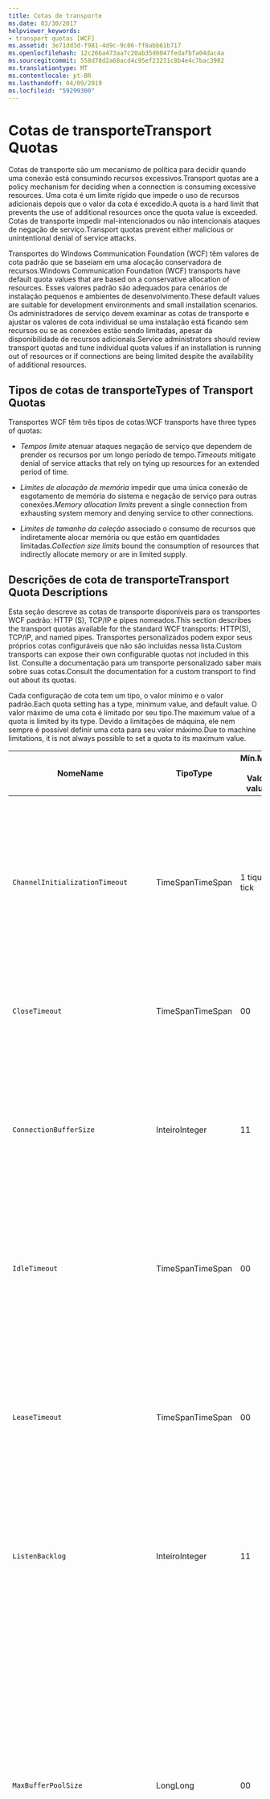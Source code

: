 ```yaml
---
title: Cotas de transporte
ms.date: 03/30/2017
helpviewer_keywords:
- transport quotas [WCF]
ms.assetid: 3e71dd3d-f981-4d9c-9c06-ff8abb61b717
ms.openlocfilehash: 12c266a473aa7c20ab35d6047fedafbfa04dac4a
ms.sourcegitcommit: 558d78d2a68acd4c95ef23231c8b4e4c7bac3902
ms.translationtype: MT
ms.contentlocale: pt-BR
ms.lasthandoff: 04/09/2019
ms.locfileid: "59299300"
---
```

# <a name="transport-quotas"></a><span data-ttu-id="e0db1-102">Cotas de transporte</span><span class="sxs-lookup"><span data-stu-id="e0db1-102">Transport Quotas</span></span>
<span data-ttu-id="e0db1-103">Cotas de transporte são um mecanismo de política para decidir quando uma conexão está consumindo recursos excessivos.</span><span class="sxs-lookup"><span data-stu-id="e0db1-103">Transport quotas are a policy mechanism for deciding when a connection is consuming excessive resources.</span></span> <span data-ttu-id="e0db1-104">Uma cota é um limite rígido que impede o uso de recursos adicionais depois que o valor da cota é excedido.</span><span class="sxs-lookup"><span data-stu-id="e0db1-104">A quota is a hard limit that prevents the use of additional resources once the quota value is exceeded.</span></span> <span data-ttu-id="e0db1-105">Cotas de transporte impedir mal-intencionados ou não intencionais ataques de negação de serviço.</span><span class="sxs-lookup"><span data-stu-id="e0db1-105">Transport quotas prevent either malicious or unintentional denial of service attacks.</span></span>  
  
 <span data-ttu-id="e0db1-106">Transportes do Windows Communication Foundation (WCF) têm valores de cota padrão que se baseiam em uma alocação conservadora de recursos.</span><span class="sxs-lookup"><span data-stu-id="e0db1-106">Windows Communication Foundation (WCF) transports have default quota values that are based on a conservative allocation of resources.</span></span> <span data-ttu-id="e0db1-107">Esses valores padrão são adequados para cenários de instalação pequenos e ambientes de desenvolvimento.</span><span class="sxs-lookup"><span data-stu-id="e0db1-107">These default values are suitable for development environments and small installation scenarios.</span></span> <span data-ttu-id="e0db1-108">Os administradores de serviço devem examinar as cotas de transporte e ajustar os valores de cota individual se uma instalação está ficando sem recursos ou se as conexões estão sendo limitadas, apesar da disponibilidade de recursos adicionais.</span><span class="sxs-lookup"><span data-stu-id="e0db1-108">Service administrators should review transport quotas and tune individual quota values if an installation is running out of resources or if connections are being limited despite the availability of additional resources.</span></span>  
  
## <a name="types-of-transport-quotas"></a><span data-ttu-id="e0db1-109">Tipos de cotas de transporte</span><span class="sxs-lookup"><span data-stu-id="e0db1-109">Types of Transport Quotas</span></span>  
 <span data-ttu-id="e0db1-110">Transportes WCF têm três tipos de cotas:</span><span class="sxs-lookup"><span data-stu-id="e0db1-110">WCF transports have three types of quotas:</span></span>  
  
-   <span data-ttu-id="e0db1-111">*Tempos limite* atenuar ataques negação de serviço que dependem de prender os recursos por um longo período de tempo.</span><span class="sxs-lookup"><span data-stu-id="e0db1-111">*Timeouts* mitigate denial of service attacks that rely on tying up resources for an extended period of time.</span></span>  
  
-   <span data-ttu-id="e0db1-112">*Limites de alocação de memória* impedir que uma única conexão de esgotamento de memória do sistema e negação de serviço para outras conexões.</span><span class="sxs-lookup"><span data-stu-id="e0db1-112">*Memory allocation limits* prevent a single connection from exhausting system memory and denying service to other connections.</span></span>  
  
-   <span data-ttu-id="e0db1-113">*Limites de tamanho da coleção* associado o consumo de recursos que indiretamente alocar memória ou que estão em quantidades limitadas.</span><span class="sxs-lookup"><span data-stu-id="e0db1-113">*Collection size limits* bound the consumption of resources that indirectly allocate memory or are in limited supply.</span></span>  
  
## <a name="transport-quota-descriptions"></a><span data-ttu-id="e0db1-114">Descrições de cota de transporte</span><span class="sxs-lookup"><span data-stu-id="e0db1-114">Transport Quota Descriptions</span></span>  
 <span data-ttu-id="e0db1-115">Esta seção descreve as cotas de transporte disponíveis para os transportes WCF padrão: HTTP (S), TCP/IP e pipes nomeados.</span><span class="sxs-lookup"><span data-stu-id="e0db1-115">This section describes the transport quotas available for the standard WCF transports: HTTP(S), TCP/IP, and named pipes.</span></span> <span data-ttu-id="e0db1-116">Transportes personalizados podem expor seus próprios cotas configuráveis que não são incluídas nessa lista.</span><span class="sxs-lookup"><span data-stu-id="e0db1-116">Custom transports can expose their own configurable quotas not included in this list.</span></span> <span data-ttu-id="e0db1-117">Consulte a documentação para um transporte personalizado saber mais sobre suas cotas.</span><span class="sxs-lookup"><span data-stu-id="e0db1-117">Consult the documentation for a custom transport to find out about its quotas.</span></span>  
  
 <span data-ttu-id="e0db1-118">Cada configuração de cota tem um tipo, o valor mínimo e o valor padrão.</span><span class="sxs-lookup"><span data-stu-id="e0db1-118">Each quota setting has a type, minimum value, and default value.</span></span> <span data-ttu-id="e0db1-119">O valor máximo de uma cota é limitado por seu tipo.</span><span class="sxs-lookup"><span data-stu-id="e0db1-119">The maximum value of a quota is limited by its type.</span></span> <span data-ttu-id="e0db1-120">Devido a limitações de máquina, ele nem sempre é possível definir uma cota para seu valor máximo.</span><span class="sxs-lookup"><span data-stu-id="e0db1-120">Due to machine limitations, it is not always possible to set a quota to its maximum value.</span></span>  
  
|<span data-ttu-id="e0db1-121">Nome</span><span class="sxs-lookup"><span data-stu-id="e0db1-121">Name</span></span>|<span data-ttu-id="e0db1-122">Tipo</span><span class="sxs-lookup"><span data-stu-id="e0db1-122">Type</span></span>|<span data-ttu-id="e0db1-123">Mín.</span><span class="sxs-lookup"><span data-stu-id="e0db1-123">Min.</span></span><br /><br /> <span data-ttu-id="e0db1-124">Valor </span><span class="sxs-lookup"><span data-stu-id="e0db1-124">value</span></span>|<span data-ttu-id="e0db1-125">Padrão</span><span class="sxs-lookup"><span data-stu-id="e0db1-125">Default</span></span><br /><br /> <span data-ttu-id="e0db1-126">Valor </span><span class="sxs-lookup"><span data-stu-id="e0db1-126">value</span></span>|<span data-ttu-id="e0db1-127">Descrição</span><span class="sxs-lookup"><span data-stu-id="e0db1-127">Description</span></span>|  
|----------|----------|--------------------|-----------------------|-----------------|  
|`ChannelInitializationTimeout`|<span data-ttu-id="e0db1-128">TimeSpan</span><span class="sxs-lookup"><span data-stu-id="e0db1-128">TimeSpan</span></span>|<span data-ttu-id="e0db1-129">1 tique</span><span class="sxs-lookup"><span data-stu-id="e0db1-129">1 tick</span></span>|<span data-ttu-id="e0db1-130">5 s</span><span class="sxs-lookup"><span data-stu-id="e0db1-130">5 sec</span></span>|<span data-ttu-id="e0db1-131">Tempo máximo de espera para uma conexão enviar o preâmbulo durante a leitura inicial.</span><span class="sxs-lookup"><span data-stu-id="e0db1-131">Maximum time to wait for a connection to send the preamble during the initial read.</span></span> <span data-ttu-id="e0db1-132">Esses dados são recebidos antes que a autenticação ocorra.</span><span class="sxs-lookup"><span data-stu-id="e0db1-132">This data is received before authentication occurs.</span></span> <span data-ttu-id="e0db1-133">Essa configuração é geralmente muito menor do que o `ReceiveTimeout` valor da cota.</span><span class="sxs-lookup"><span data-stu-id="e0db1-133">This setting is generally much smaller than the `ReceiveTimeout` quota value.</span></span>|  
|`CloseTimeout`|<span data-ttu-id="e0db1-134">TimeSpan</span><span class="sxs-lookup"><span data-stu-id="e0db1-134">TimeSpan</span></span>|<span data-ttu-id="e0db1-135">0</span><span class="sxs-lookup"><span data-stu-id="e0db1-135">0</span></span>|<span data-ttu-id="e0db1-136">1 min</span><span class="sxs-lookup"><span data-stu-id="e0db1-136">1 min</span></span>|<span data-ttu-id="e0db1-137">Tempo máximo de espera para uma conexão ser fechado antes que o transporte gere uma exceção.</span><span class="sxs-lookup"><span data-stu-id="e0db1-137">Maximum time to wait for a connection to close before the transport raises an exception.</span></span>|  
|`ConnectionBufferSize`|<span data-ttu-id="e0db1-138">Inteiro</span><span class="sxs-lookup"><span data-stu-id="e0db1-138">Integer</span></span>|<span data-ttu-id="e0db1-139">1</span><span class="sxs-lookup"><span data-stu-id="e0db1-139">1</span></span>|<span data-ttu-id="e0db1-140">8 KB</span><span class="sxs-lookup"><span data-stu-id="e0db1-140">8 KB</span></span>|<span data-ttu-id="e0db1-141">O tamanho, em bytes, de transmissão e recebimento de buffers de transporte subjacente.</span><span class="sxs-lookup"><span data-stu-id="e0db1-141">Size, in bytes, of the transmit and receive buffers of the underlying transport.</span></span> <span data-ttu-id="e0db1-142">Aumentar o tamanho do buffer pode melhorar a taxa de transferência ao enviar mensagens grandes.</span><span class="sxs-lookup"><span data-stu-id="e0db1-142">Increasing the buffer size can improve throughput when sending large messages.</span></span>|  
|`IdleTimeout`|<span data-ttu-id="e0db1-143">TimeSpan</span><span class="sxs-lookup"><span data-stu-id="e0db1-143">TimeSpan</span></span>|<span data-ttu-id="e0db1-144">0</span><span class="sxs-lookup"><span data-stu-id="e0db1-144">0</span></span>|<span data-ttu-id="e0db1-145">2 min</span><span class="sxs-lookup"><span data-stu-id="e0db1-145">2 min</span></span>|<span data-ttu-id="e0db1-146">Tempo máximo de que uma conexão em pool pode permanecer ocioso antes de serem fechados.</span><span class="sxs-lookup"><span data-stu-id="e0db1-146">Maximum time a pooled connection can remain idle before being closed.</span></span><br /><br /> <span data-ttu-id="e0db1-147">Essa configuração só se aplica a conexões em pool.</span><span class="sxs-lookup"><span data-stu-id="e0db1-147">This setting only applies to pooled connections.</span></span>|  
|`LeaseTimeout`|<span data-ttu-id="e0db1-148">TimeSpan</span><span class="sxs-lookup"><span data-stu-id="e0db1-148">TimeSpan</span></span>|<span data-ttu-id="e0db1-149">0</span><span class="sxs-lookup"><span data-stu-id="e0db1-149">0</span></span>|<span data-ttu-id="e0db1-150">5 min</span><span class="sxs-lookup"><span data-stu-id="e0db1-150">5 min</span></span>|<span data-ttu-id="e0db1-151">Tempo de vida máximo de uma conexão em pool Active Directory.</span><span class="sxs-lookup"><span data-stu-id="e0db1-151">Maximum lifetime of an active pooled connection.</span></span> <span data-ttu-id="e0db1-152">Depois de decorrido o tempo especificado, a conexão é fechada depois que a solicitação atual é atendida.</span><span class="sxs-lookup"><span data-stu-id="e0db1-152">After the specified time elapses, the connection closes once the current request is serviced.</span></span><br /><br /> <span data-ttu-id="e0db1-153">Essa configuração só se aplica a conexões em pool.</span><span class="sxs-lookup"><span data-stu-id="e0db1-153">This setting only applies to pooled connections.</span></span>|  
|`ListenBacklog`|<span data-ttu-id="e0db1-154">Inteiro</span><span class="sxs-lookup"><span data-stu-id="e0db1-154">Integer</span></span>|<span data-ttu-id="e0db1-155">1</span><span class="sxs-lookup"><span data-stu-id="e0db1-155">1</span></span>|<span data-ttu-id="e0db1-156">10</span><span class="sxs-lookup"><span data-stu-id="e0db1-156">10</span></span>|<span data-ttu-id="e0db1-157">Número máximo de conexões que o ouvinte pode ter unserviced antes das conexões adicionais ao ponto de extremidade é negado.</span><span class="sxs-lookup"><span data-stu-id="e0db1-157">Maximum number of connections that the listener can have unserviced before additional connections to that endpoint are denied.</span></span>|  
|`MaxBufferPoolSize`|<span data-ttu-id="e0db1-158">Long</span><span class="sxs-lookup"><span data-stu-id="e0db1-158">Long</span></span>|<span data-ttu-id="e0db1-159">0</span><span class="sxs-lookup"><span data-stu-id="e0db1-159">0</span></span>|<span data-ttu-id="e0db1-160">512 KB</span><span class="sxs-lookup"><span data-stu-id="e0db1-160">512 KB</span></span>|<span data-ttu-id="e0db1-161">Máximo de memória, em bytes, que o transporte dedica para pool de buffers de mensagens reutilizáveis.</span><span class="sxs-lookup"><span data-stu-id="e0db1-161">Maximum memory, in bytes, that the transport devotes to pooling reusable message buffers.</span></span> <span data-ttu-id="e0db1-162">Quando o pool não pode fornecer um buffer de mensagem, um novo buffer é alocado para uso temporário.</span><span class="sxs-lookup"><span data-stu-id="e0db1-162">When the pool cannot supply a message buffer, a new buffer is allocated for temporary use.</span></span><br /><br /> <span data-ttu-id="e0db1-163">As instalações que cria várias fábricas de canais ou ouvintes poderá alocar grandes quantidades de memória para pools de buffers.</span><span class="sxs-lookup"><span data-stu-id="e0db1-163">Installations that create many channel factories or listeners can allocate large amounts of memory for buffer pools.</span></span> <span data-ttu-id="e0db1-164">Reduzir o tamanho do buffer pode reduzir consideravelmente o uso de memória nesse cenário.</span><span class="sxs-lookup"><span data-stu-id="e0db1-164">Reducing this buffer size can greatly reduce memory usage in this scenario.</span></span>|  
|`MaxBufferSize`|<span data-ttu-id="e0db1-165">Inteiro</span><span class="sxs-lookup"><span data-stu-id="e0db1-165">Integer</span></span>|<span data-ttu-id="e0db1-166">1</span><span class="sxs-lookup"><span data-stu-id="e0db1-166">1</span></span>|<span data-ttu-id="e0db1-167">64 KB</span><span class="sxs-lookup"><span data-stu-id="e0db1-167">64 KB</span></span>|<span data-ttu-id="e0db1-168">Tamanho máximo, em bytes, de um buffer usado para transmissão de dados.</span><span class="sxs-lookup"><span data-stu-id="e0db1-168">Maximum size, in bytes, of a buffer used for streaming data.</span></span> <span data-ttu-id="e0db1-169">Se essa cota de transporte não for definida, ou o transporte não está usando o streaming, então o valor da cota é o mesmo que o menor do `MaxReceivedMessageSize` o valor de cota e <xref:System.Int32.MaxValue>.</span><span class="sxs-lookup"><span data-stu-id="e0db1-169">If this transport quota is not set, or the transport is not using streaming, then the quota value is the same as the smaller of the `MaxReceivedMessageSize` quota value and <xref:System.Int32.MaxValue>.</span></span>|  
|`MaxOutboundConnectionsPerEndpoint`|<span data-ttu-id="e0db1-170">Inteiro</span><span class="sxs-lookup"><span data-stu-id="e0db1-170">Integer</span></span>|<span data-ttu-id="e0db1-171">1</span><span class="sxs-lookup"><span data-stu-id="e0db1-171">1</span></span>|<span data-ttu-id="e0db1-172">10</span><span class="sxs-lookup"><span data-stu-id="e0db1-172">10</span></span>|<span data-ttu-id="e0db1-173">Número máximo de conexões de saída que pode ser associado um ponto de extremidade específico.</span><span class="sxs-lookup"><span data-stu-id="e0db1-173">Maximum number of outgoing connections that can be associated with a particular endpoint.</span></span><br /><br /> <span data-ttu-id="e0db1-174">Essa configuração só se aplica a conexões em pool.</span><span class="sxs-lookup"><span data-stu-id="e0db1-174">This setting only applies to pooled connections.</span></span>|  
|`MaxOutputDelay`|<span data-ttu-id="e0db1-175">TimeSpan</span><span class="sxs-lookup"><span data-stu-id="e0db1-175">TimeSpan</span></span>|<span data-ttu-id="e0db1-176">0</span><span class="sxs-lookup"><span data-stu-id="e0db1-176">0</span></span>|<span data-ttu-id="e0db1-177">200 ms</span><span class="sxs-lookup"><span data-stu-id="e0db1-177">200 ms</span></span>|<span data-ttu-id="e0db1-178">Tempo máximo de espera após uma operação de envio para mensagens adicionais em uma única operação de envio em lote.</span><span class="sxs-lookup"><span data-stu-id="e0db1-178">Maximum time to wait after a send operation for batching additional messages in a single operation.</span></span> <span data-ttu-id="e0db1-179">As mensagens são enviadas anteriormente se encher o buffer de transporte subjacente.</span><span class="sxs-lookup"><span data-stu-id="e0db1-179">Messages are sent earlier if the buffer of the underlying transport becomes full.</span></span> <span data-ttu-id="e0db1-180">Enviar mensagens adicionais não redefine o período de atraso.</span><span class="sxs-lookup"><span data-stu-id="e0db1-180">Sending additional messages does not reset the delay period.</span></span>|  
|`MaxPendingAccepts`|<span data-ttu-id="e0db1-181">Inteiro</span><span class="sxs-lookup"><span data-stu-id="e0db1-181">Integer</span></span>|<span data-ttu-id="e0db1-182">1</span><span class="sxs-lookup"><span data-stu-id="e0db1-182">1</span></span>|<span data-ttu-id="e0db1-183">1</span><span class="sxs-lookup"><span data-stu-id="e0db1-183">1</span></span>|<span data-ttu-id="e0db1-184">Número máximo de aceita para canais que o ouvinte pode ter em espera.</span><span class="sxs-lookup"><span data-stu-id="e0db1-184">Maximum number of accepts for channels that the listener can have waiting.</span></span><br /><br /> <span data-ttu-id="e0db1-185">Há um intervalo de tempo entre a concluir a aceitação e um novo accept iniciado.</span><span class="sxs-lookup"><span data-stu-id="e0db1-185">There is an interval of time between the accept completing and a new accept starting.</span></span> <span data-ttu-id="e0db1-186">Aumentar esse tamanho da coleção pode impedir que os clientes que se conectam durante esse intervalo seja descartado.</span><span class="sxs-lookup"><span data-stu-id="e0db1-186">Increasing this collection size can prevent clients that connect during this interval from being dropped.</span></span>|  
|`MaxPendingConnections`|<span data-ttu-id="e0db1-187">Inteiro</span><span class="sxs-lookup"><span data-stu-id="e0db1-187">Integer</span></span>|<span data-ttu-id="e0db1-188">1</span><span class="sxs-lookup"><span data-stu-id="e0db1-188">1</span></span>|<span data-ttu-id="e0db1-189">10</span><span class="sxs-lookup"><span data-stu-id="e0db1-189">10</span></span>|<span data-ttu-id="e0db1-190">Número máximo de conexões que o ouvinte pode ter aguardando para serem aceitas pelo aplicativo.</span><span class="sxs-lookup"><span data-stu-id="e0db1-190">Maximum number of connections that the listener can have waiting to be accepted by the application.</span></span> <span data-ttu-id="e0db1-191">Quando esse valor de cota for excedida, novas conexões de entrada são descartadas em vez de esperar para ser aceito.</span><span class="sxs-lookup"><span data-stu-id="e0db1-191">When this quota value is exceeded, new incoming connections are dropped rather than waiting to be accepted.</span></span><br /><br /> <span data-ttu-id="e0db1-192">Recursos de Conexão, como segurança de mensagem podem fazer com que um cliente abrir mais de uma conexão.</span><span class="sxs-lookup"><span data-stu-id="e0db1-192">Connection features such as message security can cause a client to open more than one connection.</span></span> <span data-ttu-id="e0db1-193">Os administradores de serviço devem levar em consideração para essas conexões adicionais ao definir esse valor de cota.</span><span class="sxs-lookup"><span data-stu-id="e0db1-193">Service administrators should account for these additional connections when setting this quota value.</span></span>|  
|`MaxReceivedMessageSize`|<span data-ttu-id="e0db1-194">Long</span><span class="sxs-lookup"><span data-stu-id="e0db1-194">Long</span></span>|<span data-ttu-id="e0db1-195">1</span><span class="sxs-lookup"><span data-stu-id="e0db1-195">1</span></span>|<span data-ttu-id="e0db1-196">64 KB</span><span class="sxs-lookup"><span data-stu-id="e0db1-196">64 KB</span></span>|<span data-ttu-id="e0db1-197">Tamanho máximo, em bytes, de uma mensagem recebida, incluindo os cabeçalhos, antes que o transporte gere uma exceção.</span><span class="sxs-lookup"><span data-stu-id="e0db1-197">Maximum size, in bytes, of a received message, including headers, before the transport raises an exception.</span></span>|  
|`OpenTimeout`|<span data-ttu-id="e0db1-198">TimeSpan</span><span class="sxs-lookup"><span data-stu-id="e0db1-198">TimeSpan</span></span>|<span data-ttu-id="e0db1-199">0</span><span class="sxs-lookup"><span data-stu-id="e0db1-199">0</span></span>|<span data-ttu-id="e0db1-200">1 min</span><span class="sxs-lookup"><span data-stu-id="e0db1-200">1 min</span></span>|<span data-ttu-id="e0db1-201">Tempo máximo de espera para uma conexão seja estabelecida antes que o transporte gere uma exceção.</span><span class="sxs-lookup"><span data-stu-id="e0db1-201">Maximum time to wait for a connection to be established before the transport raises an exception.</span></span>|  
|`ReceiveTimeout`|<span data-ttu-id="e0db1-202">TimeSpan</span><span class="sxs-lookup"><span data-stu-id="e0db1-202">TimeSpan</span></span>|<span data-ttu-id="e0db1-203">0</span><span class="sxs-lookup"><span data-stu-id="e0db1-203">0</span></span>|<span data-ttu-id="e0db1-204">10 min</span><span class="sxs-lookup"><span data-stu-id="e0db1-204">10 min</span></span>|<span data-ttu-id="e0db1-205">Tempo máximo de espera para uma operação de leitura seja concluída antes do transporte gere uma exceção.</span><span class="sxs-lookup"><span data-stu-id="e0db1-205">Maximum time to wait for a read operation to complete before the transport raises an exception.</span></span>|  
|`SendTimeout`|<span data-ttu-id="e0db1-206">Timespan</span><span class="sxs-lookup"><span data-stu-id="e0db1-206">Timespan</span></span>|<span data-ttu-id="e0db1-207">0</span><span class="sxs-lookup"><span data-stu-id="e0db1-207">0</span></span>|<span data-ttu-id="e0db1-208">1 min</span><span class="sxs-lookup"><span data-stu-id="e0db1-208">1 min</span></span>|<span data-ttu-id="e0db1-209">Tempo máximo de espera para uma operação de gravação seja concluída antes do transporte gere uma exceção.</span><span class="sxs-lookup"><span data-stu-id="e0db1-209">Maximum time to wait for a write operation to complete before the transport raises an exception.</span></span>|  
  
 <span data-ttu-id="e0db1-210">As cotas de transporte `MaxPendingConnections` e `MaxOutboundConnectionsPerEndpoint` são combinados em uma cota única de transporte chamada `MaxConnections` quando configurada por meio de associação ou a configuração.</span><span class="sxs-lookup"><span data-stu-id="e0db1-210">The transport quotas `MaxPendingConnections` and `MaxOutboundConnectionsPerEndpoint` are combined into a single transport quota called `MaxConnections` when set through the binding or configuration.</span></span> <span data-ttu-id="e0db1-211">Apenas o elemento de associação permite definir esses valores de cota individualmente.</span><span class="sxs-lookup"><span data-stu-id="e0db1-211">Only the binding element allows setting these quota values individually.</span></span> <span data-ttu-id="e0db1-212">O `MaxConnections` cota de transporte tem os mesmos valores mínimo e padrão.</span><span class="sxs-lookup"><span data-stu-id="e0db1-212">The `MaxConnections` transport quota has the same minimum and default values.</span></span>  
  
## <a name="setting-transport-quotas"></a><span data-ttu-id="e0db1-213">Cotas de transporte de configuração</span><span class="sxs-lookup"><span data-stu-id="e0db1-213">Setting Transport Quotas</span></span>  
 <span data-ttu-id="e0db1-214">As cotas de transporte são definidas por meio do elemento de associação de transporte, a associação de transporte, configuração de aplicativo ou política de host.</span><span class="sxs-lookup"><span data-stu-id="e0db1-214">Transport quotas are set through the transport binding element, the transport binding, application configuration, or host policy.</span></span> <span data-ttu-id="e0db1-215">Este documento não abrange os transportes de configuração por meio da política de host.</span><span class="sxs-lookup"><span data-stu-id="e0db1-215">This document does not cover setting transports through host policy.</span></span> <span data-ttu-id="e0db1-216">Consulte a documentação para o transporte subjacente descobrir as configurações para cotas de política de host.</span><span class="sxs-lookup"><span data-stu-id="e0db1-216">Consult the documentation for the underlying transport to discover the settings for host policy quotas.</span></span> <span data-ttu-id="e0db1-217">O [Configuring HTTP and HTTPS](../../../../docs/framework/wcf/feature-details/configuring-http-and-https.md) tópico descreve as configurações de cota para o driver HTTP. sys.</span><span class="sxs-lookup"><span data-stu-id="e0db1-217">The [Configuring HTTP and HTTPS](../../../../docs/framework/wcf/feature-details/configuring-http-and-https.md) topic describes quota settings for the Http.sys driver.</span></span> <span data-ttu-id="e0db1-218">Pesquise a Base de Conhecimento Microsoft para obter mais informações sobre como configurar limites do Windows em HTTP, TCP/IP e conexões de pipe nomeado.</span><span class="sxs-lookup"><span data-stu-id="e0db1-218">Search the Microsoft Knowledge Base for more information about configuring Windows limits on HTTP, TCP/IP, and named pipe connections.</span></span>  
  
 <span data-ttu-id="e0db1-219">Outros tipos de cotas indiretamente aplicam a todos os transportes.</span><span class="sxs-lookup"><span data-stu-id="e0db1-219">Other types of quotas apply indirectly to transports.</span></span> <span data-ttu-id="e0db1-220">O codificador de mensagem que usa o transporte para transformar uma mensagem em bytes pode ter suas próprias configurações de cota.</span><span class="sxs-lookup"><span data-stu-id="e0db1-220">The message encoder that the transport uses to transform a message into bytes can have its own quota settings.</span></span> <span data-ttu-id="e0db1-221">No entanto, essas cotas são independentes do tipo de transporte que está sendo usado.</span><span class="sxs-lookup"><span data-stu-id="e0db1-221">However, these quotas are independent of the type of transport being used.</span></span>  
  
### <a name="controlling-transport-quotas-from-the-binding-element"></a><span data-ttu-id="e0db1-222">Controlando as cotas de transporte do elemento de associação</span><span class="sxs-lookup"><span data-stu-id="e0db1-222">Controlling Transport Quotas from the Binding Element</span></span>  
 <span data-ttu-id="e0db1-223">Configurando cotas de transporte por meio do elemento de associação oferece mais flexibilidade para controlar o comportamento do transporte.</span><span class="sxs-lookup"><span data-stu-id="e0db1-223">Setting transport quotas through the binding element offers the greatest flexibility in controlling the transport's behavior.</span></span> <span data-ttu-id="e0db1-224">Os tempos limite padrão para fechar, abrir, Receive e enviar operações são executadas da associação, quando um canal é criado.</span><span class="sxs-lookup"><span data-stu-id="e0db1-224">The default timeouts for Close, Open, Receive, and Send operations are taken from the binding when a channel is built.</span></span>  
  
|<span data-ttu-id="e0db1-225">Nome</span><span class="sxs-lookup"><span data-stu-id="e0db1-225">Name</span></span>|<span data-ttu-id="e0db1-226">HTTP</span><span class="sxs-lookup"><span data-stu-id="e0db1-226">HTTP</span></span>|<span data-ttu-id="e0db1-227">TCP/IP</span><span class="sxs-lookup"><span data-stu-id="e0db1-227">TCP/IP</span></span>|<span data-ttu-id="e0db1-228">pipe nomeado</span><span class="sxs-lookup"><span data-stu-id="e0db1-228">Named pipe</span></span>|  
|----------|----------|-------------|----------------|  
|`ChannelInitializationTimeout`||<span data-ttu-id="e0db1-229">X</span><span class="sxs-lookup"><span data-stu-id="e0db1-229">X</span></span>|<span data-ttu-id="e0db1-230">X</span><span class="sxs-lookup"><span data-stu-id="e0db1-230">X</span></span>|  
|`CloseTimeout`||||  
|`ConnectionBufferSize`||<span data-ttu-id="e0db1-231">X</span><span class="sxs-lookup"><span data-stu-id="e0db1-231">X</span></span>|<span data-ttu-id="e0db1-232">X</span><span class="sxs-lookup"><span data-stu-id="e0db1-232">X</span></span>|  
|`IdleTimeout`||<span data-ttu-id="e0db1-233">X</span><span class="sxs-lookup"><span data-stu-id="e0db1-233">X</span></span>|<span data-ttu-id="e0db1-234">X</span><span class="sxs-lookup"><span data-stu-id="e0db1-234">X</span></span>|  
|`LeaseTimeout`||<span data-ttu-id="e0db1-235">X</span><span class="sxs-lookup"><span data-stu-id="e0db1-235">X</span></span>||  
|`ListenBacklog`||<span data-ttu-id="e0db1-236">X</span><span class="sxs-lookup"><span data-stu-id="e0db1-236">X</span></span>||  
|`MaxBufferPoolSize`|<span data-ttu-id="e0db1-237">X</span><span class="sxs-lookup"><span data-stu-id="e0db1-237">X</span></span>|<span data-ttu-id="e0db1-238">X</span><span class="sxs-lookup"><span data-stu-id="e0db1-238">X</span></span>|<span data-ttu-id="e0db1-239">X</span><span class="sxs-lookup"><span data-stu-id="e0db1-239">X</span></span>|  
|`MaxBufferSize`|<span data-ttu-id="e0db1-240">X</span><span class="sxs-lookup"><span data-stu-id="e0db1-240">X</span></span>|<span data-ttu-id="e0db1-241">X</span><span class="sxs-lookup"><span data-stu-id="e0db1-241">X</span></span>|<span data-ttu-id="e0db1-242">X</span><span class="sxs-lookup"><span data-stu-id="e0db1-242">X</span></span>|  
|`MaxOutboundConnectionsPerEndpoint`||<span data-ttu-id="e0db1-243">X</span><span class="sxs-lookup"><span data-stu-id="e0db1-243">X</span></span>|<span data-ttu-id="e0db1-244">X</span><span class="sxs-lookup"><span data-stu-id="e0db1-244">X</span></span>|  
|`MaxOutputDelay`||<span data-ttu-id="e0db1-245">X</span><span class="sxs-lookup"><span data-stu-id="e0db1-245">X</span></span>|<span data-ttu-id="e0db1-246">X</span><span class="sxs-lookup"><span data-stu-id="e0db1-246">X</span></span>|  
|`MaxPendingAccepts`||<span data-ttu-id="e0db1-247">X</span><span class="sxs-lookup"><span data-stu-id="e0db1-247">X</span></span>|<span data-ttu-id="e0db1-248">X</span><span class="sxs-lookup"><span data-stu-id="e0db1-248">X</span></span>|  
|`MaxPendingConnections`||<span data-ttu-id="e0db1-249">X</span><span class="sxs-lookup"><span data-stu-id="e0db1-249">X</span></span>|<span data-ttu-id="e0db1-250">X</span><span class="sxs-lookup"><span data-stu-id="e0db1-250">X</span></span>|  
|`MaxReceivedMessageSize`|<span data-ttu-id="e0db1-251">X</span><span class="sxs-lookup"><span data-stu-id="e0db1-251">X</span></span>|<span data-ttu-id="e0db1-252">X</span><span class="sxs-lookup"><span data-stu-id="e0db1-252">X</span></span>|<span data-ttu-id="e0db1-253">X</span><span class="sxs-lookup"><span data-stu-id="e0db1-253">X</span></span>|  
|`OpenTimeout`||||  
|`ReceiveTimeout`||||  
|`SendTimeout`||||  
  
### <a name="controlling-transport-quotas-from-the-binding"></a><span data-ttu-id="e0db1-254">Controlando as cotas de transporte da associação</span><span class="sxs-lookup"><span data-stu-id="e0db1-254">Controlling Transport Quotas from the Binding</span></span>  
 <span data-ttu-id="e0db1-255">Configurando cotas de transporte por meio da associação oferece um conjunto simplificado de cotas para sua escolha e ainda oferecem acesso aos valores de cota mais comuns.</span><span class="sxs-lookup"><span data-stu-id="e0db1-255">Setting transport quotas through the binding offers a simplified set of quotas to choose from while still giving access to the most common quota values.</span></span>  
  
|<span data-ttu-id="e0db1-256">Nome</span><span class="sxs-lookup"><span data-stu-id="e0db1-256">Name</span></span>|<span data-ttu-id="e0db1-257">HTTP</span><span class="sxs-lookup"><span data-stu-id="e0db1-257">HTTP</span></span>|<span data-ttu-id="e0db1-258">TCP/IP</span><span class="sxs-lookup"><span data-stu-id="e0db1-258">TCP/IP</span></span>|<span data-ttu-id="e0db1-259">pipe nomeado</span><span class="sxs-lookup"><span data-stu-id="e0db1-259">Named pipe</span></span>|  
|----------|----------|-------------|----------------|  
|`ChannelInitializationTimeout`||||  
|`CloseTimeout`|<span data-ttu-id="e0db1-260">X</span><span class="sxs-lookup"><span data-stu-id="e0db1-260">X</span></span>|<span data-ttu-id="e0db1-261">X</span><span class="sxs-lookup"><span data-stu-id="e0db1-261">X</span></span>|<span data-ttu-id="e0db1-262">X</span><span class="sxs-lookup"><span data-stu-id="e0db1-262">X</span></span>|  
|`ConnectionBufferSize`||||  
|`IdleTimeout`||||  
|`LeaseTimeout`||||  
|`ListenBacklog`||<span data-ttu-id="e0db1-263">X</span><span class="sxs-lookup"><span data-stu-id="e0db1-263">X</span></span>||  
|`MaxBufferPoolSize`|<span data-ttu-id="e0db1-264">X</span><span class="sxs-lookup"><span data-stu-id="e0db1-264">X</span></span>|<span data-ttu-id="e0db1-265">X</span><span class="sxs-lookup"><span data-stu-id="e0db1-265">X</span></span>|<span data-ttu-id="e0db1-266">X</span><span class="sxs-lookup"><span data-stu-id="e0db1-266">X</span></span>|  
|`MaxBufferSize`|<span data-ttu-id="e0db1-267">1</span><span class="sxs-lookup"><span data-stu-id="e0db1-267">1</span></span>|<span data-ttu-id="e0db1-268">X</span><span class="sxs-lookup"><span data-stu-id="e0db1-268">X</span></span>|<span data-ttu-id="e0db1-269">X</span><span class="sxs-lookup"><span data-stu-id="e0db1-269">X</span></span>|  
|`MaxOutboundConnectionsPerEndpoint`||<span data-ttu-id="e0db1-270">2</span><span class="sxs-lookup"><span data-stu-id="e0db1-270">2</span></span>|<span data-ttu-id="e0db1-271">2</span><span class="sxs-lookup"><span data-stu-id="e0db1-271">2</span></span>|  
|`MaxOutputDelay`||||  
|`MaxPendingAccepts`||||  
|`MaxPendingConnections`||<span data-ttu-id="e0db1-272">2</span><span class="sxs-lookup"><span data-stu-id="e0db1-272">2</span></span>|<span data-ttu-id="e0db1-273">2</span><span class="sxs-lookup"><span data-stu-id="e0db1-273">2</span></span>|  
|`MaxReceivedMessageSize`|<span data-ttu-id="e0db1-274">X</span><span class="sxs-lookup"><span data-stu-id="e0db1-274">X</span></span>|<span data-ttu-id="e0db1-275">X</span><span class="sxs-lookup"><span data-stu-id="e0db1-275">X</span></span>|<span data-ttu-id="e0db1-276">X</span><span class="sxs-lookup"><span data-stu-id="e0db1-276">X</span></span>|  
|`OpenTimeout`|<span data-ttu-id="e0db1-277">X</span><span class="sxs-lookup"><span data-stu-id="e0db1-277">X</span></span>|<span data-ttu-id="e0db1-278">X</span><span class="sxs-lookup"><span data-stu-id="e0db1-278">X</span></span>|<span data-ttu-id="e0db1-279">X</span><span class="sxs-lookup"><span data-stu-id="e0db1-279">X</span></span>|  
|`ReceiveTimeout`|<span data-ttu-id="e0db1-280">X</span><span class="sxs-lookup"><span data-stu-id="e0db1-280">X</span></span>|<span data-ttu-id="e0db1-281">X</span><span class="sxs-lookup"><span data-stu-id="e0db1-281">X</span></span>|<span data-ttu-id="e0db1-282">X</span><span class="sxs-lookup"><span data-stu-id="e0db1-282">X</span></span>|  
|`SendTimeout`|<span data-ttu-id="e0db1-283">X</span><span class="sxs-lookup"><span data-stu-id="e0db1-283">X</span></span>|<span data-ttu-id="e0db1-284">X</span><span class="sxs-lookup"><span data-stu-id="e0db1-284">X</span></span>|<span data-ttu-id="e0db1-285">X</span><span class="sxs-lookup"><span data-stu-id="e0db1-285">X</span></span>|  
  
1. <span data-ttu-id="e0db1-286">O `MaxBufferSize` cota de transporte só está disponível no `BasicHttp` associação.</span><span class="sxs-lookup"><span data-stu-id="e0db1-286">The `MaxBufferSize` transport quota is only available on the `BasicHttp` binding.</span></span> <span data-ttu-id="e0db1-287">O `WSHttp` associações são para cenários que não dão suporte a modos de transporte em fluxo.</span><span class="sxs-lookup"><span data-stu-id="e0db1-287">The `WSHttp` bindings are for scenarios that do not support streamed transport modes.</span></span>  
  
2. <span data-ttu-id="e0db1-288">As cotas de transporte `MaxPendingConnections` e `MaxOutboundConnectionsPerEndpoint` são combinados em uma cota única de transporte chamada `MaxConnections`.</span><span class="sxs-lookup"><span data-stu-id="e0db1-288">The transport quotas `MaxPendingConnections` and `MaxOutboundConnectionsPerEndpoint` are combined into a single transport quota called `MaxConnections`.</span></span>  
  
### <a name="controlling-transport-quotas-from-configuration"></a><span data-ttu-id="e0db1-289">Controlando as cotas de transporte da configuração</span><span class="sxs-lookup"><span data-stu-id="e0db1-289">Controlling Transport Quotas from Configuration</span></span>  
 <span data-ttu-id="e0db1-290">Configuração de aplicativo pode definir as cotas de transporte mesmo como acessar diretamente as propriedades em uma associação.</span><span class="sxs-lookup"><span data-stu-id="e0db1-290">Application configuration can set the same transport quotas as directly accessing properties on a binding.</span></span> <span data-ttu-id="e0db1-291">Arquivos de configuração, o nome de uma cota de transporte sempre começa com uma letra minúscula.</span><span class="sxs-lookup"><span data-stu-id="e0db1-291">In configuration files, the name of a transport quota always starts with a lowercase letter.</span></span> <span data-ttu-id="e0db1-292">Por exemplo, o `CloseTimeout` propriedade em uma associação corresponde à `closeTimeout` na configuração e o `MaxConnections` propriedade em uma associação corresponde à `maxConnections` na configuração.</span><span class="sxs-lookup"><span data-stu-id="e0db1-292">For example, the `CloseTimeout` property on a binding corresponds to the `closeTimeout` setting in configuration and the `MaxConnections` property on a binding corresponds to the `maxConnections` setting in configuration.</span></span>  
  
## <a name="see-also"></a><span data-ttu-id="e0db1-293">Consulte também</span><span class="sxs-lookup"><span data-stu-id="e0db1-293">See also</span></span>

- <xref:System.ServiceModel.Channels.HttpsTransportBindingElement>
- <xref:System.ServiceModel.Channels.HttpTransportBindingElement>
- <xref:System.ServiceModel.Channels.TcpTransportBindingElement>
- <xref:System.ServiceModel.Channels.NamedPipeTransportBindingElement>
- <xref:System.ServiceModel.Channels.ConnectionOrientedTransportBindingElement>
- <xref:System.ServiceModel.Channels.TransportBindingElement>

